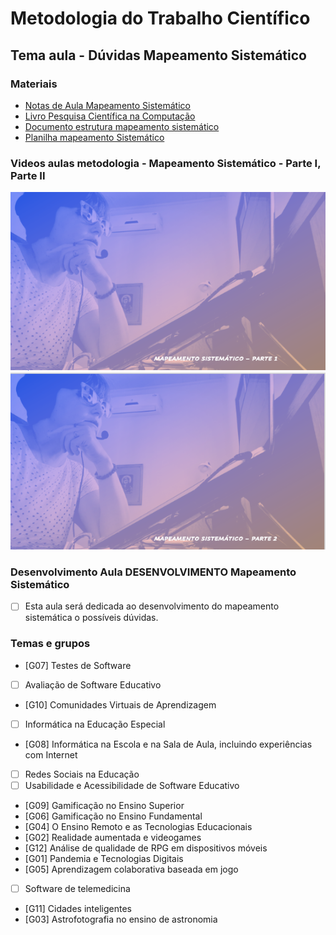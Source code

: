 # Metodologia do Trabalho Científico
## Tema aula - Dúvidas Mapeamento Sistemático

### Materiais
- [Notas de Aula Mapeamento Sistemático](mapeamento_sistematico_atualizado.pdf)
- [Livro Pesquisa Científica na Computação](livro_pesquisa.pdf)
- [Documento estrutura mapeamento sistemático](documento.doc)
- [Planilha mapeamento Sistemático](planilha_mapeamento.xlsx)

### Videos aulas metodologia -  Mapeamento Sistemático - Parte I, Parte II
[![Mapeamento Sistemático - Parte 1](capa_09.png)](https://youtu.be/qDzw5aQEiFs)
[![Mapeamento Sistemático - Parte 2](capa_10.png)](https://youtu.be/HcLmtRzVjwU)


### Desenvolvimento Aula DESENVOLVIMENTO Mapeamento Sistemático 

- [ ]  Esta aula será dedicada ao desenvolvimento do mapeamento sistemática o possíveis dúvidas.


### Temas e grupos

- [G07]  Testes de Software
- [ ]  Avaliação de Software Educativo
- [G10]  Comunidades Virtuais de Aprendizagem
- [ ]  Informática na Educação Especial
- [G08]  Informática na Escola e na Sala de Aula, incluindo experiências com Internet
- [ ]  Redes Sociais na Educação
- [ ]  Usabilidade e Acessibilidade de Software Educativo
- [G09]  Gamificação no Ensino Superior
- [G06]  Gamificação no Ensino Fundamental
- [G04]  O Ensino Remoto e as Tecnologias Educacionais
- [G02]  Realidade aumentada  e videogames
- [G12]  Análise de qualidade de RPG em dispositivos móveis
- [G01]  Pandemia e Tecnologias Digitais
- [G05]  Aprendizagem colaborativa baseada em jogo
- [ ]  Software de telemedicina
- [G11]  Cidades inteligentes
- [G03] Astrofotografia no ensino de astronomia
